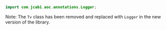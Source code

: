 ```java
import com.jcabi.aoc.annotations.Logger;
```
Note: The `Tv` class has been removed and replaced with `Logger` in the new version of the library.